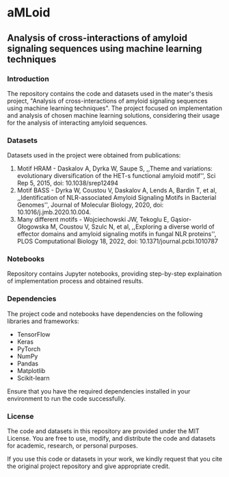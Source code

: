 # aMLoid
## Analysis of cross-interactions of amyloid signaling sequences using machine learning techniques

### Introduction
The repository contains the code and datasets used in the mater's thesis project, "Analysis of cross-interactions of amyloid signaling sequences using machine learning techniques". The project focused on implementation and analysis of chosen machine learning solutions, considering their usage for the analysis of interacting amyloid sequences.

### Datasets
Datasets used in the project were obtained from publications:
1. Motif HRAM - Daskalov A, Dyrka W, Saupe S, ,,Theme and variations: evolutionary diversification of the HET-s functional amyloid motif'', Sci Rep 5, 2015, doi: 10.1038/srep12494
2. Motif BASS - Dyrka W, Coustou V, Daskalov A, Lends A, Bardin T, et al, ,,Identification of NLR-associated Amyloid Signaling Motifs in Bacterial Genomes'', Journal of Molecular Biology, 2020, doi: 10.1016/j.jmb.2020.10.004.
3. Many different motifs - Wojciechowski JW, Tekoglu E, Gąsior-Głogowska M, Coustou V, Szulc N, et al, ,,Exploring a diverse world of effector domains and amyloid signaling motifs in fungal NLR proteins'', PLOS Computational Biology 18, 2022, doi: 10.1371/journal.pcbi.1010787

### Notebooks
Repository contains Jupyter notebooks, providing step-by-step explaination of implementation process and obtained results.

### Dependencies
The project code and notebooks have dependencies on the following libraries and frameworks:
* TensorFlow
* Keras
* PyTorch
* NumPy
* Pandas
* Matplotlib
* Scikit-learn

Ensure that you have the required dependencies installed in your environment to run the code successfully.

### License
The code and datasets in this repository are provided under the MIT License. You are free to use, modify, and distribute the code and datasets for academic, research, or personal purposes.

If you use this code or datasets in your work, we kindly request that you cite the original project repository and give appropriate credit.
